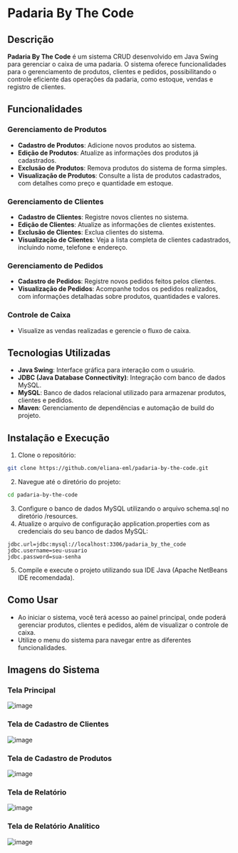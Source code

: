 # Padaria By The Code

## Descrição
**Padaria By The Code** é um sistema CRUD desenvolvido em Java Swing para gerenciar o caixa de uma padaria. O sistema oferece funcionalidades para o gerenciamento de produtos, clientes e pedidos, possibilitando o controle eficiente das operações da padaria, como estoque, vendas e registro de clientes.

## Funcionalidades

### **Gerenciamento de Produtos**
- **Cadastro de Produtos**: Adicione novos produtos ao sistema.
- **Edição de Produtos**: Atualize as informações dos produtos já cadastrados.
- **Exclusão de Produtos**: Remova produtos do sistema de forma simples.
- **Visualização de Produtos**: Consulte a lista de produtos cadastrados, com detalhes como preço e quantidade em estoque.

### **Gerenciamento de Clientes**
- **Cadastro de Clientes**: Registre novos clientes no sistema.
- **Edição de Clientes**: Atualize as informações de clientes existentes.
- **Exclusão de Clientes**: Exclua clientes do sistema.
- **Visualização de Clientes**: Veja a lista completa de clientes cadastrados, incluindo nome, telefone e endereço.

### **Gerenciamento de Pedidos**
- **Cadastro de Pedidos**: Registre novos pedidos feitos pelos clientes.
- **Visualização de Pedidos**: Acompanhe todos os pedidos realizados, com informações detalhadas sobre produtos, quantidades e valores.

### **Controle de Caixa**
- Visualize as vendas realizadas e gerencie o fluxo de caixa.

## Tecnologias Utilizadas
- **Java Swing**: Interface gráfica para interação com o usuário.
- **JDBC (Java Database Connectivity)**: Integração com banco de dados MySQL.
- **MySQL**: Banco de dados relacional utilizado para armazenar produtos, clientes e pedidos.
- **Maven**: Gerenciamento de dependências e automação de build do projeto.

## Instalação e Execução

1. Clone o repositório:
```bash
git clone https://github.com/eliana-eml/padaria-by-the-code.git
```
2. Navegue até o diretório do projeto:
```bash
cd padaria-by-the-code
```
3. Configure o banco de dados MySQL utilizando o arquivo schema.sql no diretório /resources.
4. Atualize o arquivo de configuração application.properties com as credenciais do seu banco de dados MySQL:
```properties
jdbc.url=jdbc:mysql://localhost:3306/padaria_by_the_code
jdbc.username=seu-usuario
jdbc.password=sua-senha
```
5. Compile e execute o projeto utilizando sua IDE Java (Apache NetBeans IDE recomendada).

## Como Usar
- Ao iniciar o sistema, você terá acesso ao painel principal, onde poderá gerenciar produtos, clientes e pedidos, além de visualizar o controle de caixa.
- Utilize o menu do sistema para navegar entre as diferentes funcionalidades.
## Imagens do Sistema

### Tela Principal
![image](https://github.com/user-attachments/assets/64841d6b-cb4f-475f-865c-828360f0a772)
### Tela de Cadastro de Clientes
![image](https://github.com/user-attachments/assets/3f556c1f-ddb5-4b09-a554-cd95f89bc638)
### Tela de Cadastro de Produtos
![image](https://github.com/user-attachments/assets/0c5931dd-0d75-48e8-9cb0-afc97ad2bb5e)
### Tela de Relatório
![image](https://github.com/user-attachments/assets/9131f5e9-e867-4631-b1f9-18c3b9f9fc8a)
### Tela de Relatório Analítico
![image](https://github.com/user-attachments/assets/942c4036-ba8f-4296-a285-569b40c143b8)
